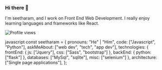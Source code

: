### Hi there 👋

I'm seetharam, and I work on Front End Web Development. I really enjoy learning languages and frameworks like React.

![Profile views](https://gpvc.arturio.dev/seetharamvanamreddi) 

javascript
const seetharam = {
    pronouns: "He" | "Him",
    code: ["Javascript", "Python"],
    askMeAbout: ["web dev", "tech", "app dev"],
    technologies: {
        frontEnd: {
            js: ["Jquery"],
            css: ["Sass", "bootstrap"]
        },
        backEnd: {
            python: ["flask"]
        },
        databases: ["MySql", "sqlite"],
        misc: ["selenium"]
    },
    architecture: ["Single page applications"],
};








<!--
**seetharamvanamareddi/seetharamvanamareddi** is a ✨ _special_ ✨ repository because its `README.md` (this file) appears on your GitHub profile.

Here are some ideas to get you started:

- 🔭 I’m currently working on ...
- 🌱 I’m currently learning ...
- 👯 I’m looking to collaborate on ...
- 🤔 I’m looking for help with ...
- 💬 Ask me about ...
- 📫 How to reach me: ...
- 😄 Pronouns: ...
- ⚡ Fun fact: ...
-->
